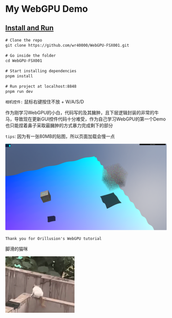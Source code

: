 # My WebGPU Demo

## [Install and Run](https://wr40000.github.io/WebGPU-FSX001/)

```
# Clone the repo
git clone https://github.com/wr40000/WebGPU-FSX001.git

# Go inside the folder
cd WebGPU-FSX001

# Start installing dependencies
pnpm install 

# Run project at localhost:8848
pnpm run dev
```

`相机控件:`  鼠标右键按住不放 + W/A/S/D

作为刚学习WebGPU的小白，代码写的及其臃肿，且下层逻辑封装的非常的牛马，导致现在更新GUI控件代码十分难受，作为自己学习WebGPU的第一个Demo也只能捏着鼻子采取最臃肿的方式暴力完成剩下的部分

`tips`: 因为有一张80MB的贴图，所以页面加载会慢一点

![image-20231130155908275](README.assets/image-20231130155908275.png)

`Thank you for Orillusion's WebGPU tutorial`

脚滑的猫咪

![脚滑的猫咪](README.assets/%E8%84%9A%E6%BB%91%E7%9A%84%E7%8C%AB%E5%92%AA.gif)